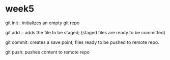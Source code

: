 # week5

git init : initializes an empty git repo

git add .: adds the file to be staged; (staged files are ready to be committed)

git commit: creates a save point; files ready to be pushed to remote repo.

git push: pushes content to remote repo
